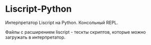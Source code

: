 # Liscript-Python

Интерпретатор Liscript на Python. Консольный REPL.

Файлы с расширением liscript - тескты скриптов, которые можно загружать в интерпретатор.
